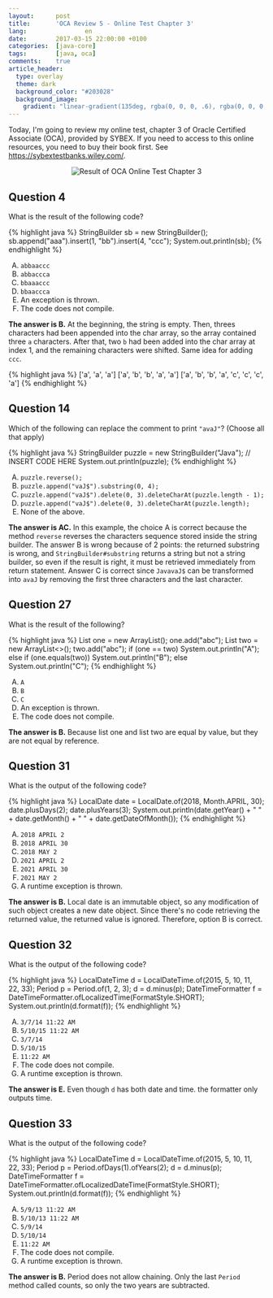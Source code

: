 ```yaml
---
layout:      post
title:       'OCA Review 5 - Online Test Chapter 3'
lang:                en
date:        2017-03-15 22:00:00 +0100
categories:  [java-core]
tags:        [java, oca]
comments:    true
article_header:
  type: overlay
  theme: dark
  background_color: "#203028"
  background_image:
    gradient: "linear-gradient(135deg, rgba(0, 0, 0, .6), rgba(0, 0, 0, .4))"
---
```


Today, I'm going to review my online test, chapter 3 of Oracle Certified
Associate (OCA), provided by SYBEX. If you need to access to this online
resources, you need to buy their book first. See
<https://sybextestbanks.wiley.com/>.

<!--more-->

<style type="text/css">
  ol { list-style-type: upper-alpha; }
</style>

<p align="center">
  <img
    src="{{ site.url }}/assets/20170315-oca-online-test-chapter-3.png"
    alt="Result of OCA Online Test Chapter 3">
</p>

## Question 4

What is the result of the following code?

{% highlight java %}
StringBuilder sb = new StringBuilder();
sb.append("aaa").insert(1, "bb").insert(4, "ccc");
System.out.println(sb);
{% endhighlight %}

1. `abbaaccc`
2. `abbaccca`
3. `bbaaaccc`
4. `bbaaccca`
5. An exception is thrown.
6. The code does not compile.

**The answer is B.** At the beginning, the string is empty. Then, threes
characters had been appended into the char array, so the array contained three
`a` characters. After that, two `b` had been added into the char array at index
1, and the remaining characters were shifted. Same idea for adding `ccc`.

{% highlight java %}
['a', 'a', 'a']
['a', 'b', 'b', 'a', 'a']
['a', 'b', 'b', 'a', 'c', 'c', 'c', 'a']
{% endhighlight %}

## Question 14

Which of the following can replace the comment to print `"avaJ"`? (Choose all
that apply)

{% highlight java %}
StringBuilder puzzle = new StringBuilder("Java");
// INSERT CODE HERE
System.out.println(puzzle);
{% endhighlight %}

1. `puzzle.reverse();`
2. `puzzle.append("vaJ$").substring(0, 4);`
3. `puzzle.append("vaJ$").delete(0, 3).deleteCharAt(puzzle.length - 1);`
4. `puzzle.append("vaJ$").delete(0, 3).deleteCharAt(puzzle.length);`
5. None of the above.

**The answer is AC.** In this example, the choice A is correct because the
method `reverse` reverses the characters sequence stored inside the string
builder. The answer B is wrong because of 2 points: the returned substring is
wrong, and `StringBuilder#substring` returns a string but not a string builder,
so even if the result is right, it must be retrieved immediately from return
statement. Answer C is correct since `JavavaJ$` can be transformed into `avaJ`
by removing the first three characters and the last character.

## Question 27

What is the result of the following?

{% highlight java %}
List<String> one = new ArrayList<String>();
one.add("abc");
List<String> two = new ArrayList<>();
two.add("abc");
if (one == two)
  System.out.println("A");
else if (one.equals(two))
  System.out.println("B");
else
  System.out.println("C");
{% endhighlight %}

1. `A`
2. `B`
3. `C`
4. An exception is thrown.
5. The code does not compile.

**The answer is B.** Because list one and list two are equal by value, but they
are not equal by reference.

## Question 31

What is the output of the following code?

{% highlight java %}
LocalDate date = LocalDate.of(2018, Month.APRIL, 30);
date.plusDays(2);
date.plusYears(3);
System.out.println(date.getYear()
    + " " + date.getMonth()
    + " " + date.getDateOfMonth());
{% endhighlight %}

1. `2018 APRIL 2`
2. `2018 APRIL 30`
3. `2018 MAY 2`
4. `2021 APRIL 2`
5. `2021 APRIL 30`
6. `2021 MAY 2`
7. A runtime exception is thrown.

**The answer is B.** Local date is an immutable object, so any modification of
such object creates a new date object. Since there's no code retrieving the
returned value, the returned value is ignored. Therefore, option B is correct.

## Question 32

What is the output of the following code?

{% highlight java %}
LocalDateTime d = LocalDateTime.of(2015, 5, 10, 11, 22, 33);
Period p = Period.of(1, 2, 3);
d = d.minus(p);
DateTimeFormatter f = DateTimeFormatter.ofLocalizedTime(FormatStyle.SHORT);
System.out.println(d.format(f));
{% endhighlight %}

1. `3/7/14 11:22 AM`
2. `5/10/15 11:22 AM`
3. `3/7/14`
4. `5/10/15`
5. `11:22 AM`
6. The code does not compile.
7. A runtime exception is thrown.

**The answer is E.** Even though `d` has both date and time. the formatter only
outputs time.

## Question 33

What is the output of the following code?

{% highlight java %}
LocalDateTime d = LocalDateTime.of(2015, 5, 10, 11, 22, 33);
Period p = Period.ofDays(1).ofYears(2);
d = d.minus(p);
DateTimeFormatter f = DateTimeFormatter.ofLocalizedDateTime(FormatStyle.SHORT);
System.out.println(d.format(f));
{% endhighlight %}

1. `5/9/13 11:22 AM`
2. `5/10/13 11:22 AM`
3. `5/9/14`
4. `5/10/14`
5. `11:22 AM`
6. The code does not compile.
7. A runtime exception is thrown.

**The answer is B.** Period does not allow chaining. Only the last `Period`
method called counts, so only the two years are subtracted.
